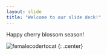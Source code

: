 ```yaml
---
layout: slide
title: "Welcome to our slide deck!"
---
```


Happy cherry blossom season!

![femalecodertocat](https://octodex.github.com/images/femalecodertocat.png)
{: .center}

